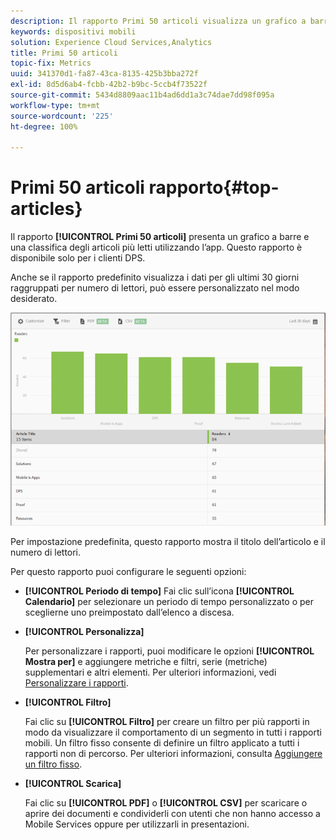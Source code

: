 ```yaml
---
description: Il rapporto Primi 50 articoli visualizza un grafico a barre e una classifica degli articoli più letti utilizzando l’app. Questo rapporto è disponibile solo per i clienti della soluzione Digital Publishing Suite (DPS).
keywords: dispositivi mobili
solution: Experience Cloud Services,Analytics
title: Primi 50 articoli
topic-fix: Metrics
uuid: 341370d1-fa87-43ca-8135-425b3bba272f
exl-id: 8d5d6ab4-fcbb-42b2-b9bc-5ccb4f73522f
source-git-commit: 5434d8809aac11b4ad6dd1a3c74dae7dd98f095a
workflow-type: tm+mt
source-wordcount: '225'
ht-degree: 100%

---
```


# Primi 50 articoli rapporto{#top-articles}

Il rapporto **[!UICONTROL Primi 50 articoli]** presenta un grafico a barre e una classifica degli articoli più letti utilizzando l’app. Questo rapporto è disponibile solo per i clienti DPS.

Anche se il rapporto predefinito visualizza i dati per gli ultimi 30 giorni raggruppati per numero di lettori, può essere personalizzato nel modo desiderato.

![](assets/dps_top_50.png)

Per impostazione predefinita, questo rapporto mostra il titolo dell’articolo e il numero di lettori.

Per questo rapporto puoi configurare le seguenti opzioni:

* **[!UICONTROL Periodo di tempo]**
Fai clic sull’icona **[!UICONTROL Calendario]** per selezionare un periodo di tempo personalizzato o per sceglierne uno preimpostato dall’elenco a discesa.

* **[!UICONTROL Personalizza]**

   Per personalizzare i rapporti, puoi modificare le opzioni **[!UICONTROL Mostra per]** e aggiungere metriche e filtri, serie (metriche) supplementari e altri elementi. Per ulteriori informazioni, vedi [Personalizzare i rapporti](/help/using/usage/reports-customize/reports-customize.md).

* **[!UICONTROL Filtro]**

   Fai clic su **[!UICONTROL Filtro]** per creare un filtro per più rapporti in modo da visualizzare il comportamento di un segmento in tutti i rapporti mobili. Un filtro fisso consente di definire un filtro applicato a tutti i rapporti non di percorso. Per ulteriori informazioni, consulta [Aggiungere un filtro fisso](/help/using/usage/reports-customize/t-sticky-filter.md).

* **[!UICONTROL Scarica]**

   Fai clic su **[!UICONTROL PDF]** o **[!UICONTROL CSV]** per scaricare o aprire dei documenti e condividerli con utenti che non hanno accesso a Mobile Services oppure per utilizzarli in presentazioni.
